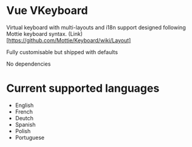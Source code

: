 # Vue VKeyboard
Virtual keyboard with multi-layouts and i18n support designed following Mottie keyboard syntax. (Link)[https://github.com/Mottie/Keyboard/wiki/Layout]

Fully customisable but shipped with defaults

No dependencies

# Current supported languages
- English
- French
- Deutch
- Spanish
- Polish
- Portuguese
